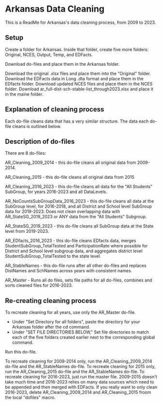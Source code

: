 
# Arkansas Data Cleaning

This is a ReadMe for Arkansas's data cleaning process, from 2009 to 2023.


## Setup
Create a folder for Arkansas. Inside that folder, create five more folders: 
Original, NCES, Output, Temp, and EDFacts. 

Download do-files and place them in the Arkansas folder.

Download the original .xlsx files and place them into the "Original" folder. Download the EDFacts data in Long .dta format and place them in the EDfacts folder. Download updated NCES files and place them in the NCES folder. Download ar_full-dist-sch-stable-list_through2023.xlsx and place it in the maine folder.

## Explanation of cleaning process
Each do-file cleans data that has a very similar structure. The data each do-file cleans is outlined below.


## Description of do-files
There are 8 do-files:

AR_Cleaning_2009_2014 - this do-file cleans all original data from 2009-2014.

AR_Cleaning_2015 - this do-file cleans all original data from 2015

AR_Cleaning_2016_2023 - this do-file cleans all data for the "All Students" SubGroup, for years 2016-2023 and all DataLevels.

AR_NoCountsSubGroupData_2016_2023 - this do-file cleans all data at the SubGroup level, for 2016-2018, and all District and School level SubGroup data 
for 2019-2023. Does not clean overlapping data with AR_StateSG_2019_2023 or ANY data from the "All Students" Subgroup.

AR_StateSG_2019_2023 - this do-file cleans all SubGroup data at the State level from 2019-2023.

AR_EDfacts_2016_2023 - this do-file cleans EDfacts data, merges StudentSubGroup_TotalTested and ParticipationRate where possible for District and School level subgroup data, and aggregates district level StudentSubGroup_TotalTested to the state level.

AR_StableNames - this do-file runs after all other do-files and replaces DistNames and SchNames across years with consistent names.

AR_Master - Runs all do files, sets file paths for all do-files, combines and sorts cleaned files for 2016-2023.

## Re-creating cleaning process
To recreate cleaning for all years, use only the AR_Master do-file. 

- Under "Set Directory for all folders", paste the directory for your Arkansas folder after the cd command. 
- Under "SET FILE DIRECTORIES BELOW," Set file directories to match each of the five folders created earlier next to the corresponding global command.

Run this do-file. 

To recreate cleaning for 2009-2014 only, run the AR_Cleaning_2009_2014 do-file and the AR_StableNames do-file.
To recreate cleaning for 2015 only, run the AR_Cleaning_2015 do-file and the AR_StableNames do-file.
To recreate cleaning for 2016-2023, just run the master file. 2009-2015 doesn't take much time and 2016-2023 relies on many data sources which need to be appended and then merged with EDFacts. If you really want to only clean 2016-2023, delete AR_Cleaning_2009_2014 and AR_Cleaning_2015 froom the local "dofiles" macro.

